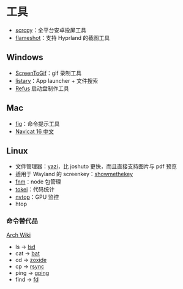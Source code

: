 # 工具

- [scrcpy](https://github.com/Genymobile/scrcpy)：全平台安卓投屏工具
- [flameshot](https://github.com/flameshot-org/flameshot)：支持 Hyprland 的截图工具

## Windows

- [ScreenToGif](https://www.screentogif.com/)：gif 录制工具
- [listary](https://www.listarypro.com/)：App launcher + 文件搜索
- [Refus](https://rufus.ie/zh/) 启动盘制作工具

## Mac

- [fig](https://github.com/withfig/fig)：命令提示工具
- [Navicat 16 中文](https://www.imacso.com/navicat-premium.html)

## Linux

- 文件管理器：[yazi](https://github.com/sxyazi/yazi)，比 joshuto 更快，而且直接支持图片与 pdf 预览
- 适用于 Wayland 的 screenkey：[showmethekey](https://github.com/AlynxZhou/showmethekey)
- [fnm](https://github.com/Schniz/fnm)：node 包管理
- [tokei](https://github.com/XAMPPRocky/tokei)：代码统计
- [nvtop](https://github.com/Syllo/nvtop)：GPU 监控
- htop

### 命令替代品

[Arch Wiki](https://wiki.archlinuxcn.org/wiki/%E6%A0%B8%E5%BF%83%E5%B7%A5%E5%85%B7)

- ls -> [lsd](https://github.com/lsd-rs/lsd)
- cat -> [bat](https://github.com/sharkdp/bat)
- cd -> [zoxide](https://github.com/ajeetdsouza/zoxide)
- cp -> [rsync](https://wiki.archlinuxcn.org/wiki/Rsync#As_cp/mv_alternative)
- ping -> [gping](https://github.com/orf/gping)
- find -> [fd](https://github.com/sharkdp/fd)
